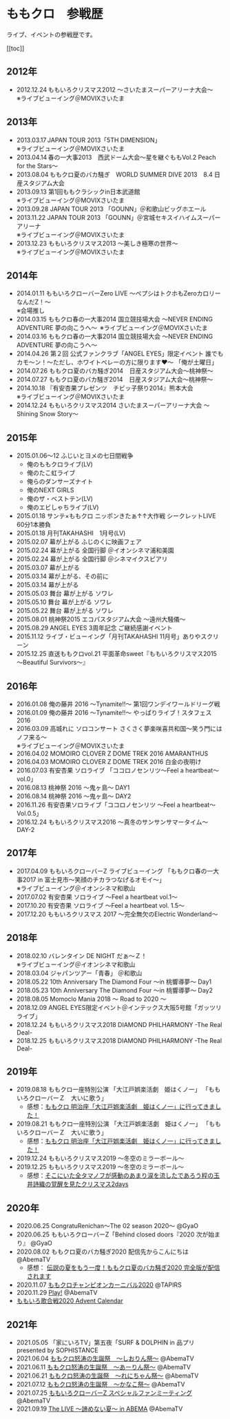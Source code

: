 # ももクロ　参戦歴

ライブ、イベントの参戦歴です。

[[toc]]

## 2012年

- 2012.12.24 ももいろクリスマス2012 ～さいたまスーパーアリーナ大会～  
※ライブビューイング＠MOVIXさいたま

## 2013年

- 2013.03.17 JAPAN TOUR 2013「5TH DIMENSION」  
※ライブビューイング＠MOVIXさいたま
- 2013.04.14 春の一大事2013　西武ドーム大会～星を継ぐももVol.2 Peach for the Stars～
- 2013.08.04 ももクロ夏のバカ騒ぎ　WORLD SUMMER DIVE 2013　8.4 日産スタジアム大会
- 2013.09.13 第1回ももクラシックin日本武道館  
※ライブビューイング＠MOVIXさいたま
- 2013.09.28 JAPAN TOUR 2013 「GOUNN」＠和歌山ビッグホエール
- 2013.11.22 JAPAN TOUR 2013 「GOUNN」＠宮城セキスイハイムスーパーアリーナ  
※ライブビューイング＠MOVIXさいたま
- 2013.12.23 ももいろクリスマス2013 ～美しき極寒の世界～  
※ライブビューイング＠MOVIXさいたま

## 2014年

- 2014.01.11 ももいろクローバーZero LIVE ～ペプシはトクホもZeroカロリーなんだZ！～  
※会場推し
- 2014.03.15 ももクロ春の一大事2014 国立競技場大会 ～NEVER ENDING ADVENTURE 夢の向こうへ～  
※ライブビューイング＠MOVIXさいたま
- 2014.03.16 ももクロ春の一大事2014 国立競技場大会 ～NEVER ENDING ADVENTURE 夢の向こうへ～  
- 2014.04.26 第２回 公式ファンクラブ「ANGEL EYES」限定イベント 誰でもカモ～ン！～ただし、ホワイトベレーの方に限ります♥～ 「俺が土曜日」
- 2014.07.26 ももクロ夏のバカ騒ぎ2014　日産スタジアム大会～桃神祭～
- 2014.07.27 ももクロ夏のバカ騒ぎ2014　日産スタジアム大会～桃神祭～
- 2014.10.18 『有安杏果プレゼンツ　チビッ子祭り2014』熊本大会  
※ライブビューイング＠MOVIXさいたま
- 2014.12.24 ももいろクリスマス2014 さいたまスーパーアリーナ大会 ～Shining Snow Story～

## 2015年

- 2015.01.06～12 ふじいとヨメの七日間戦争
  - 俺のももクロライブ(LV)
  - 俺のたこ虹ライブ
  - 俺らのダンサーズナイト
  - 俺のNEXT GIRLS
  - 俺のザ・ベストテン(LV)
  - 俺のエビしゃちライブ(LV)
- 2015.01.18 サンテ×ももクロ ニッポンきたぁ↑↑大作戦 シークレットLIVE 60分1本勝負
- 2015.01.18 月刊TAKAHASHI　1月号(LV)
- 2015.02.07 幕が上がる ふじのくに映画フェア
- 2015.02.24 幕が上がる 全国行脚 ＠イオンシネマ浦和美園
- 2015.02.24 幕が上がる 全国行脚 ＠シネマイクスピアリ
- 2015.03.07 幕が上がる
- 2015.03.14 幕が上がる、その前に
- 2015.03.14 幕が上がる
- 2015.05.03 舞台 幕が上がる ソワレ
- 2015.05.10 舞台 幕が上がる ソワレ
- 2015.05.22 舞台 幕が上がる ソワレ
- 2015.08.01 桃神祭2015 エコパスタジアム大会 ～遠州大騒儀～
- 2015.08.29 ANGEL EYES 3周年記念 ご継続感謝イベント
- 2015.11.12 ライブ・ビューイング「月刊TAKAHASHI 11月号」ありやスクリーン
- 2015.12.25 直送ももクロvol.21 平面革命sweet『ももいろクリスマス2015 ～Beautiful Survivors～』

## 2016年

- 2016.01.08 俺の藤井 2016 〜Tynamite!!〜 第1回ワンデイワールドリーグ戦  
- 2016.01.09 俺の藤井 2016 〜Tynamite!!〜 やっぱりライブ！スタフェス2016  
- 2016.03.09 高城れに ソロコンサート さくさく夢楽咲喜共和国〜笑う門にはノフ来る〜  
※ライブビューイング＠MOVIXさいたま
- 2016.04.02 MOMOIRO CLOVER Z DOME TREK 2016 AMARANTHUS
- 2016.04.03 MOMOIRO CLOVER Z DOME TREK 2016 白金の夜明け
- 2016.07.03 有安杏果 ソロライブ 「ココロノセンリツ〜Feel a heartbeat〜 vol.0」
- 2016.08.13 桃神祭 2016 〜鬼ヶ島〜 DAY1
- 2016.08.14 桃神祭 2016 〜鬼ヶ島〜 DAY2
- 2016.11.26 有安杏果ソロライブ「ココロノセンリツ ～Feel a heartbeat～ Vol.0.5」
- 2016.12.24 ももいろクリスマス2016 〜真冬のサンサンサマータイム〜 DAY-2

## 2017年

- 2017.04.09 ももいろクローバーZ ライブビューイング 「ももクロ春の一大事2017 in 富士見市～笑顔のチカラつなげるオモイ〜」  
※ライブビューイング＠イオンシネマ和歌山
- 2017.07.02 有安杏果 ソロライブ 〜Feel a heartbeat vol.1〜
- 2017.10.20 有安杏果 ソロライブ 〜Feel a  heartbeat vol. 1.5〜
- 2017.12.20 ももいろクリスマス 2017 〜完全無欠のElectric Wonderland〜

## 2018年

- 2018.02.10 バレンタイン DE NIGHT だぁ～Ｚ！  
※ライブビューイング＠イオンシネマ和歌山
- 2018.03.04 ジャパンツアー「青春」 ＠和歌山
- 2018.05.22 10th Anniversary The Diamond Four 〜in 桃響導夢〜 Day1
- 2018.05.23 10th Anniversary The Diamond Four 〜in 桃響導夢〜 Day2
- 2018.08.05 Momoclo Mania 2018 〜 Road to 2020 〜
- 2018.12.09 ANGEL EYES限定イベント＠インテックス大阪5号館「ガッツリライブ」
- 2018.12.24 ももいろクリスマス2018 DIAMOND PHILHARMONY -The Real Deal-
- 2018.12.25 ももいろクリスマス2018 DIAMOND PHILHARMONY -The Real Deal-

## 2019年

- 2019.08.18 ももクロ一座特別公演 「大江戸娯楽活劇　姫はくノ一」 「ももいろクローバーＺ　大いに歌う」
  - 感想：[ももクロ 明治座「大江戸娯楽活劇　姫はくノ一」に行ってきました！](https://written-by-me.hatenadiary.jp/entry/momoclo-meijiza-2019)
- 2019.08.21 ももクロ一座特別公演 「大江戸娯楽活劇　姫はくノ一」 「ももいろクローバーＺ　大いに歌う」
  - 感想：[ももクロ 明治座「大江戸娯楽活劇　姫はくノ一」に行ってきました！](https://written-by-me.hatenadiary.jp/entry/momoclo-meijiza-2019)
- 2019.12.24 ももいろクリスマス2019 〜冬空のミラーボール〜
- 2019.12.25 ももいろクリスマス2019 〜冬空のミラーボール〜
  - 感想：[そこにいた全タマノフが感動のあまり涙を流したであろう程の玉井詩織の覚醒を見たクリスマス2days](https://written-by-me.hatenadiary.jp/entry/momoiro-xmas-2019-in-ssa)

## 2020年

- 2020.06.25 CongratuRenichan〜The 02 season 2020〜 @GyaO
- 2020.06.25 ももいろクローバーZ「Behind closed doors『2020 次が始まり』 @GyaO
- 2020.08.02 ももクロ夏のバカ騒ぎ2020 配信先からこんにちは @AbemaTV
  - 感想： [伝説の夏をもう一度！ももクロ夏のバカ騒ぎ2020 完全版が配信されます](https://written-by-me.hatenadiary.jp/entry/momoclo-summer-concert-2020-returns)
- 2020.11.07 [ももクロチャンピオンカーニバル2020](https://www.momoclo.net/pub/pc/information/?id=5922) @TAPIRS
- 2020.11.29 [Play!](https://www.momoclo.net/play/) @AbemaTV
- [ももいろ歌合戦2020 Advent Calendar](https://adventar.org/calendars/6036)

## 2021年

- 2021.05.05 「家にいろTV」第五夜「SURF & DOLPHIN in 品プリ presented by SOPHISTANCE
- 2021.06.04 [ももクロ怒涛の生誕祭　～しおりん祭～](https://www.momoclo.net/pub/pc/information/?id=6305) @AbemaTV
- 2021.06.11 [ももクロ怒涛の生誕祭　～あーりん祭～](https://www.momoclo.net/pub/pc/information/?id=6305) @AbemaTV
- 2021.06.21 [ももクロ怒涛の生誕祭　～れにちゃん祭～](https://www.momoclo.net/pub/pc/information/?id=6305) @AbemaTV
- 2021.07.12 [ももクロ怒涛の生誕祭　～かなこ祭～](https://www.momoclo.net/pub/pc/information/?id=6305) @AbemaTV
- 2021.07.25 [ももいろクローバーZ スペシャルファンミーティング](https://www.momoclo.net/pub/pc/information/?id=6305) @AbemaTV
- 2021.09.19 [The LIVE 〜諦めない夏〜 in ABEMA](https://www.momoclo.net/pub/pc/information/?id=6478) @AbemaTV

